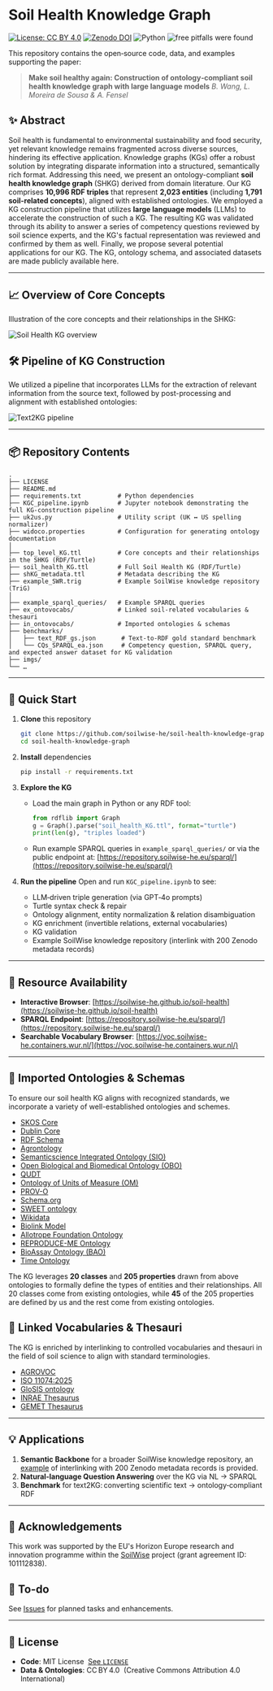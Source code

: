 # Soil Health Knowledge Graph

[![License: CC BY 4.0](https://img.shields.io/badge/License-CC%20BY%204.0-lightgrey.svg)](https://creativecommons.org/licenses/by/4.0/)
[![Zenodo DOI](https://zenodo.org/badge/doi/10.5281/zenodo.14936019.svg)](https://doi.org/10.5281/zenodo.14936019)
![Python](https://img.shields.io/badge/python-3.8%2B-blue)
![free pitfalls were found](https://oops.linkeddata.es/images/conformance/oops_free.png)

This repository contains the open‑source code, data, and examples supporting the paper:

> **Make soil healthy again: Construction of ontology‑compliant soil health knowledge graph with large language models**
> *B. Wang, L. Moreira de Sousa & A. Fensel*

## ✨ Abstract

Soil health is fundamental to environmental sustainability and food security, yet relevant knowledge remains fragmented across diverse sources, hindering its effective application. Knowledge graphs (KGs) offer a robust solution by integrating disparate information into a structured, semantically rich format. Addressing this need, we present an ontology-compliant **soil health knowledge graph** (SHKG) derived from domain literature. Our KG comprises **10,996 RDF triples** that represent **2,023 entities** (including **1,791 soil-related concepts**), aligned with established ontologies. We employed a KG construction pipeline that utilizes **large language models** (LLMs) to accelerate the construction of such a KG. The resulting KG was validated through its ability to answer a series of competency questions reviewed by soil science experts, and the KG's factual representation was reviewed and confirmed by them as well. Finally, we propose several potential applications for our KG. The KG, ontology schema, and associated datasets are made publicly available here.

---

## 📈 Overview of Core Concepts

Illustration of the core concepts and their relationships in the SHKG:

![Soil Health KG overview](imgs/soil_health_KG.svg)

## 🛠️ Pipeline of KG Construction

We utilized a pipeline that incorporates LLMs for the extraction of relevant information from the source text, followed by post-processing and alignment with established ontologies:

![Text2KG pipeline](imgs/text2KG.svg)

---

## 📦 Repository Contents

```
.
├── LICENSE
├── README.md
├── requirements.txt          # Python dependencies
├── KGC_pipeline.ipynb        # Jupyter notebook demonstrating the full KG‑construction pipeline
├── uk2us.py                  # Utility script (UK ↔ US spelling normalizer)
├── widoco.properties         # Configuration for generating ontology documentation
│
├── top_level_KG.ttl          # Core concepts and their relationships in the SHKG (RDF/Turtle)
├── soil_health_KG.ttl        # Full Soil Health KG (RDF/Turtle)
├── shKG_metadata.ttl         # Metadata describing the KG
├── example_SWR.trig          # Example SoilWise knowledge repository (TriG)
│
├── example_sparql_queries/   # Example SPARQL queries
├── ex_ontovocabs/            # Linked soil-related vocabularies & thesauri
├── in_ontovocabs/            # Imported ontologies & schemas
├── benchmarks/
│   ├── text_RDF_gs.json       # Text-to-RDF gold standard benchmark
│   └── CQs_SPARQL_ea.json     # Competency question, SPARQL query, and expected answer dataset for KG validation
├── imgs/
└── …
```

---

## 🚀 Quick Start

1. **Clone** this repository

   ```bash
   git clone https://github.com/soilwise-he/soil-health-knowledge-graph.git
   cd soil-health-knowledge-graph
   ```

2. **Install** dependencies

   ```bash
   pip install -r requirements.txt
   ```

3. **Explore the KG**

   * Load the main graph in Python or any RDF tool:

     ```python
     from rdflib import Graph
     g = Graph().parse("soil_health_KG.ttl", format="turtle")
     print(len(g), "triples loaded")
     ```

   * Run example SPARQL queries in `example_sparql_queries/` or via the public endpoint at:
     [https://repository.soilwise-he.eu/sparql/](https://repository.soilwise-he.eu/sparql/)

4. **Run the pipeline**
   Open and run `KGC_pipeline.ipynb` to see:

   * LLM‑driven triple generation (via GPT‑4o prompts)
   * Turtle syntax check & repair
   * Ontology alignment, entity normalization & relation disambiguation
   * KG enrichment (invertible relations, external vocabularies)
   * KG validation
   * Example SoilWise knowledge repository (interlink with 200 Zenodo metadata records)

---

## 🔗 Resource Availability

* **Interactive Browser**:  [https://soilwise-he.github.io/soil-health](https://soilwise-he.github.io/soil-health)
* **SPARQL Endpoint**:  [https://repository.soilwise-he.eu/sparql/](https://repository.soilwise-he.eu/sparql/)
* **Searchable Vocabulary Browser**:  [https://voc.soilwise-he.containers.wur.nl/](https://voc.soilwise-he.containers.wur.nl/)

---

## 🔗 Imported Ontologies & Schemas

To ensure our soil health KG aligns with recognized standards, we incorporate a variety of well-established ontologies and schemes.

* [SKOS Core](https://www.w3.org/2009/08/skos-reference/skos.html)
* [Dublin Core](https://www.dublincore.org/specifications/dublin-core/)
* [RDF Schema](https://www.w3.org/TR/rdf-schema/)
* [Agrontology](https://aims.fao.org/aos/agrontology)
* [Semanticscience Integrated Ontology (SIO)](https://sio.semanticscience.org/)
* [Open Biological and Biomedical Ontology (OBO)](https://obofoundry.org/)
* [QUDT](https://qudt.org/)
* [Ontology of Units of Measure (OM)](http://www.ontology-of-units-of-measure.org/resource/om-2/)
* [PROV-O](https://www.w3.org/TR/prov-o/)
* [Schema.org](https://schema.org/)
* [SWEET ontology](http://sweetontology.net/)
* [Wikidata](https://www.wikidata.org/)
* [Biolink Model](https://biolink.github.io/biolink-model/)
* [Allotrope Foundation Ontology](https://www.allotrope.org/ontologies)
* [REPRODUCE-ME Ontology](https://w3id.org/reproduceme)
* [BioAssay Ontology (BAO)](http://bioassayontology.org/)
* [Time Ontology](https://www.w3.org/TR/owl-time/)

The KG leverages **20 classes** and **205 properties** drawn from above ontologies to formally define the types of entities and their relationships. All 20 classes come from existing ontologies, while **45** of the 205 properties are defined by us and the rest come from existing ontologies.

## 🔗 Linked Vocabularies & Thesauri

The KG is enriched by interlinking to controlled vocabularies and thesauri in the field of soil science to align with standard terminologies.

* [AGROVOC](http://aims.fao.org/aos/agrovoc)
* [ISO 11074:2025](https://data.geoscience.earth/ncl/ISO11074v2025)
* [GloSIS ontology](https://glosis-ld.github.io/glosis/)
* [INRAE Thesaurus](http://opendata.inrae.fr/thesaurusINRAE/)
* [GEMET Thesaurus](https://www.eionet.europa.eu/gemet/)

---

## 💡 Applications

1. **Semantic Backbone** for a broader SoilWise knowledge repository, an [example](https://github.com/soilwise-he/soil-health-knowledge-graph/blob/main/example_SWR.trig) of interlinking with 200 Zenodo metadata records is provided.
2. **Natural‑language Question Answering** over the KG via NL → SPARQL
3. **Benchmark** for text2KG: converting scientific text → ontology‑compliant RDF

---

## 🙏 Acknowledgements

This work was supported by the EU's Horizon Europe research and innovation programme within the [SoilWise](https://cordis.europa.eu/project/id/101112838) project (grant agreement ID: 101112838).

## 📝 To-do

See [Issues](https://github.com/soilwise-he/soil-health-knowledge-graph/issues) for planned tasks and enhancements.

---

## 📄 License

* **Code**: MIT License  [See `LICENSE`](./LICENSE)
* **Data & Ontologies**: CC BY 4.0  (Creative Commons Attribution 4.0 International)

